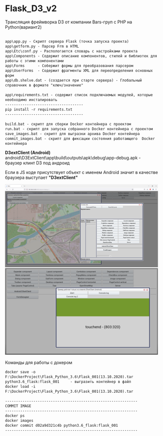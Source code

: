 # Flask_D3_v2
Трансляция фреймворка D3 от компании Bars-груп с PHP на Python(вариант2)

```

app\app.py - Скрипт сервера Flask (точка запуска проекта)
app\getform.py - Парсер Frm в HTML
app\Etc\conf.py - Распологается словарь с настройками проекта
app\Components - Содержит описание компонентов, стилей и библиотек для работы с этими компонентами
app\Forms      - Собержит формы для преобразования парсером
app\UserForms  - Содержит фрагменты XML для переопределения основных форм
app\db.shelve.dat - (создается при старте сервера) - Глобальный справочник в формате "ключ/значение"

app\requirements.txt - содержит список подключаемых модулей, которые необходимо инсталировать
------------------------------------
pip install -r requirements.txt 
------------------------------------

build.bat - скрипт для сборки Docker контейнера с проектом
run.bat - скрипт для запуска собранного Docker контейнера с проектом
save_images.bat - скрипт для выгразки архива Docker контейнера
commit_images.bat - скрипт для фиксации состояния работающего  Docker контейнера

```


**D3extClient (Android)** <br/>
android\D3ExtClient\app\build\outputs\apk\debug\app-debug.apk - браузер клинт D3 под андроид

Если в JS коде присутствует объект  с именем Android значит в качестве браузера выступает **"D3extClient"** 

<img src="https://github.com/MyasnikovIA/Flask_D3_v2/blob/main/img/scr.png?raw=true"/>


<img src="https://github.com/MyasnikovIA/Flask_D3_v2/blob/main/img/scrAndroid.png?raw=true"/>

Команды для работы с докером
```
docker save -o F:\DockerProject\Flask_Python_3.6\Flask_001(13.10.2020).tar python3.6_flask:flask_001     - выгразить контейнер в файл 
docker load -i F:\DockerProject\Flask_Python_3.6\Flask_001(13.10.2020).tar

-------------------------------------------------------------
COMMIT IMAGE
-------------------------------------------------------------
docker ps
docker images
docker commit d02a9d321c4b python3.6_flask:flask_001
-------------------------------------------------------------
```
